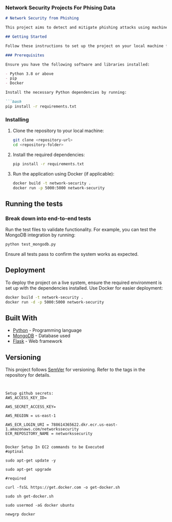 ### Network Security Projects For Phising Data

```markdown
# Network Security from Phishing

This project aims to detect and mitigate phishing attacks using machine learning techniques. The solution leverages preprocessing, training, and deploying ML models to secure networks against phishing threats.

## Getting Started

Follow these instructions to set up the project on your local machine for development and testing purposes.

### Prerequisites

Ensure you have the following software and libraries installed:

- Python 3.8 or above
- pip
- Docker

Install the necessary Python dependencies by running:

```bash
pip install -r requirements.txt
```

### Installing

1. Clone the repository to your local machine:

   ```bash
   git clone <repository-url>
   cd <repository-folder>
   ```

2. Install the required dependencies:

   ```bash
   pip install -r requirements.txt
   ```

3. Run the application using Docker (if applicable):

   ```bash
   docker build -t network-security .
   docker run -p 5000:5000 network-security
   ```

## Running the tests

### Break down into end-to-end tests

Run the test files to validate functionality. For example, you can test the MongoDB integration by running:

```bash
python test_mongodb.py
```

Ensure all tests pass to confirm the system works as expected.

## Deployment

To deploy the project on a live system, ensure the required environment is set up with the dependencies installed. Use Docker for easier deployment:

```bash
docker build -t network-security .
docker run -d -p 5000:5000 network-security
```

## Built With

- [Python](https://www.python.org/) - Programming language
- [MongoDB](https://www.mongodb.com/) - Database used
- [Flask](https://flask.palletsprojects.com/) - Web framework

## Versioning

This project follows [SemVer](http://semver.org/) for versioning. Refer to the tags in the repository for details.
```


Setup github secrets:
AWS_ACCESS_KEY_ID=

AWS_SECRET_ACCESS_KEY=

AWS_REGION = us-east-1

AWS_ECR_LOGIN_URI = 788614365622.dkr.ecr.us-east-1.amazonaws.com/networkssecurity
ECR_REPOSITORY_NAME = networkssecurity


Docker Setup In EC2 commands to be Executed
#optinal

sudo apt-get update -y

sudo apt-get upgrade

#required

curl -fsSL https://get.docker.com -o get-docker.sh

sudo sh get-docker.sh

sudo usermod -aG docker ubuntu

newgrp docker
